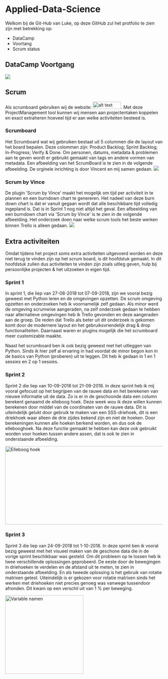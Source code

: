 # Applied-Data-Science
Welkom bij de Git-Hub van Luke, 
op deze GitHub zul het protfolio te zien zijn met betrekking op: 
- DataCamp 
- Voortang
- Scrum status

## DataCamp Voortgang
![](https://i.imgur.com/k3Vrts0.jpg)

## Scrum
Als scrumboard gebruiken wij de website: <img src="https://wac-cdn.atlassian.com/dam/jcr:d6a89d75-bad0-46f3-88aa-406542eb6cb5/trello-logo-blue-flat.png" alt="alt text" width="90" height="23">. Met deze ProjectManagement tool kunnen wij mensen aan projectentaken koppelen en exact extraheren hoeveel tijd er aan welke activiteiten besteed is.

### Scrumboard
Het Scrumboard wat wij gebruiken bestaat uit 5 colummen die de layout van het board bepalen. Deze colommen zijn: Product Backlog; Sprint Backlog; In-Progress; Verify & Done. Om personen, datums, metadata & problemen aan te geven wordt er gebruikt gemaakt van tags en andere vormen van metadata. Een afbeelding van het ScrumBoard is te zien in de volgende afbeelding.
De orginele inrichting is door Vincent en mij samen gedaan.
![](https://i.imgur.com/QqA3vb1.jpg)

### Scrum by Vince
De plugin 'Scrum by Vince' maakt het mogelijk om tijd per activiteit in te plannen en een burndown chart te genereren. Het nadeel van deze burn down chart is dat er vanuit gegaan wordt dat alle beschikbare tijd volledig ingepland is. Dat is in Sprint 1 nog niet altijd het geval. Een afbeelding van een burndown chart via 'Scrum by Vince' is te zien in de volgende afbeelding.
Het onderzoek doen naar welke scrum tools het beste werken binnen Trello is alleen gedaan.
![](https://i.imgur.com/C8H2r1w.jpg)

## Extra activiteiten
Omdat tijdens het project soms extra activiteiten uitgevoerd worden en deze niet terug te vinden zijn op het scrum board, is dit hoofdstuk gemaakt. In dit hoofdstuk zullen dus activiteiten te vinden zijn zoals uitleg geven, hulp bij persoonlijke projecten & het uitzoeken in eigen tijd.

### Sprint 1
In sprint 1, die liep van 27-08-2018 tot 07-09-2018, zijn we vooral bezig geweest met Python leren en de omgevingen opzetten. De scrum omgeving opzetten en onderzoeken heb ik voornamelijk zelf gedaan. Als minor werd de omgeving scrumwise aangeraden, na zelf onderzoek gedaan te hebben naar alternatieve omgevingen heb ik Trello gevonden en deze aangeraden aan de groep. De reden dat Trello als beter uit dit onderzoek is gekomen komt door de modernere layout en het gebruiksvriendelijk drag & drop functionaliteiten. Daarnaast waren er plugins mogelijk die het scrumboard meer customizable maakte.

Naast het scrumboard ben ik ook bezig geweest met het uitleggen van Python. Sinds ik hier zelf al ervaring in had voordat de minor begon kon in de basics van Python (proberen) uit te leggen. Dit heb ik gedaan in 1 en 1 sessies en 2 op 1 sessies.

### Sprint 2
Sprint 2 die liep van 10-09-2018 tot 21-09-2018. In deze sprint heb ik mij vooral gefocust op het begrijpen van de rauwe data en het berekenen van nieuwe informatie uit de data. Zo is er in de geschoonde data een column berekent genaamd de elleboog hoek. Deze week wou ik deze willen kunnen berekenen door middel van de coordinaten van de rauwe data. Dit is uiteindelijk gelukt door gebruik te maken van een SSS-driehoek, dit is een driekhoek waar alleen de drie zijdes bekend zijn en niet de hoeken. Door berekeningen kunnen alle hoeken berkend worden, en dus ook de ellebooghoek. Na deze functie gemaakt te hebben kan deze ook gebruikt worden voor hoeken tussen andere assen, dat is ook te zien in onderstaande afbeelding.

<img src="https://i.imgur.com/EpigWMn.png" alt="Elleboog hoek" width="700" height="250">

### Sprint 3
Sprint 3 die liep van 24-09-2018 tot 1-10-2018. In deze sprint ben ik vooral bezig geweest met het visueel maken van de geschone data die in de vorige sprint beschikbaar was gesteld. Om dit probleem op te lossen heb ik twee verschillende oplossingen geprobeerd. De eeste door de bewegingen in driehoeken te verdelen en de afstand uit te meten, te zien in onderstaande afbeelding. En als tweede oplossing is het gebruik van rotatie matrixen getest. Uiteindelijk is er gekozen voor rotatie matrixen sinds het werken met driehoeken niet precies genoeg was vanwege tussendoor afronden. Dit kwam op een verschil uit van 1 % per beweging.

<img src="https://i.imgur.com/CppW2sH.png" alt="Variable namen" width="250" height="250">
